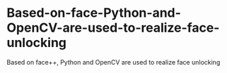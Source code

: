 # Based-on-face-Python-and-OpenCV-are-used-to-realize-face-unlocking
Based on face++, Python and OpenCV are used to realize face unlocking
